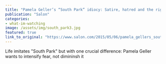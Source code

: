 ```yaml
---
title: "Pamela Geller’s “South Park” idiocy: Satire, hatred and the right’s faith-based fear-mongering"
publication: "Salon"
categories: 
- what-im-watching
image: /assets/img/south_park3.jpg
featured: true
link_to_original: "https://www.salon.com/2015/05/06/pamela_gellers_south_park_idiocy_satire_hatred_and_the_rights_faith_based_fear_mongering/"
---
```

Life imitates "South Park" but with one crucial difference: Pamela Geller wants to intensify fear, not dimininsh it
